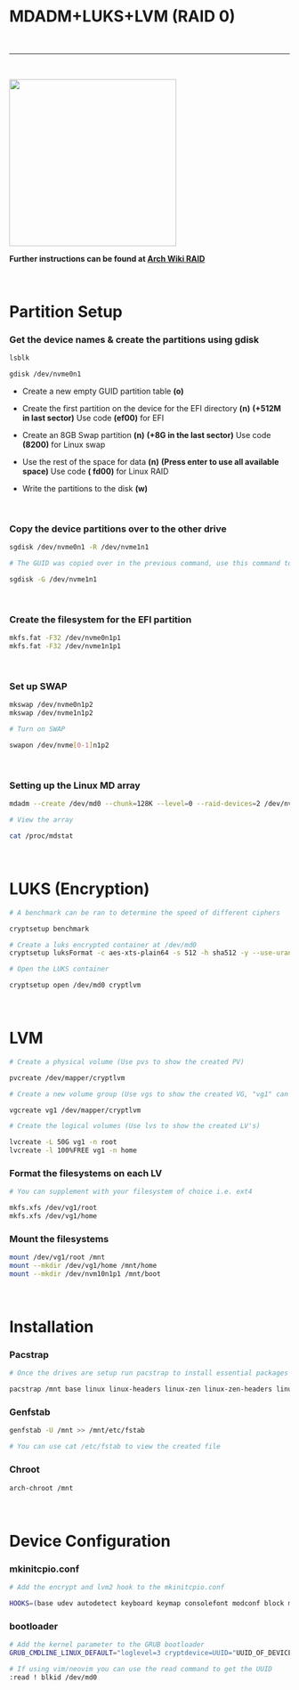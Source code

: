 # **MDADM+LUKS+LVM (RAID 0)**

&nbsp;

<!--### **Create a RAID 0 array from 2 NVME drives** -->
---
&nbsp;  

<img src="https://networkencyclopedia.com/wp-content/uploads/2019/08/raid-0-disk-striping-1024x951.jpg" width="300" height="300">

**Further instructions can be found at [Arch Wiki RAID](https://wiki.archlinux.org/title/RAID#Installation)**

&nbsp;
# **Partition Setup**

### **Get the device names & create the partitions using gdisk**
```bash
lsblk

gdisk /dev/nvme0n1
```
* Create a new empty GUID partition table **(o)**

* Create the first partition on the device for the EFI directory **(n)** **(+512M in last sector)** Use code **(ef00)** for EFI 

*  Create an 8GB Swap partition **(n)** **(+8G in the last sector)** Use code **(8200)** for Linux swap

* Use the rest of the space for data **(n)** **(Press enter to use all available space)** Use code **( fd00)** for Linux RAID

* Write the partitions to the disk **(w)**
 
 &nbsp;

  
 
 ### **Copy the device partitions over to the other drive**
 ```bash
 sgdisk /dev/nvme0n1 -R /dev/nvme1n1

 # The GUID was copied over in the previous command, use this command to create a new unique GUID on one of the drives
 
 sgdisk -G /dev/nvme1n1
 ```
&nbsp;

### **Create the filesystem for the EFI partition**
```bash
mkfs.fat -F32 /dev/nvme0n1p1
mkfs.fat -F32 /dev/nvme1n1p1
```
&nbsp;
### **Set up SWAP**
```bash
mkswap /dev/nvme0n1p2
mkswap /dev/nvme1n1p2

# Turn on SWAP

swapon /dev/nvme[0-1]n1p2
```
&nbsp;

### **Setting up the Linux MD array**
```bash
mdadm --create /dev/md0 --chunk=128K --level=0 --raid-devices=2 /dev/nvme0n1p3 /dev/nvme1n1p3

# View the array

cat /proc/mdstat
```
&nbsp;

# **LUKS (Encryption)**
```bash
# A benchmark can be ran to determine the speed of different ciphers

cryptsetup benchmark

# Create a luks encrypted container at /dev/md0
cryptsetup luksFormat -c aes-xts-plain64 -s 512 -h sha512 -y --use-urandom /dev/md0

# Open the LUKS container

cryptsetup open /dev/md0 cryptlvm
```
&nbsp;

# **LVM**
```bash
# Create a physical volume (Use pvs to show the created PV)

pvcreate /dev/mapper/cryptlvm

# Create a new volume group (Use vgs to show the created VG, "vg1" can be supplemented with any desired name)

vgcreate vg1 /dev/mapper/cryptlvm 

# Create the logical volumes (Use lvs to show the created LV's)

lvcreate -L 50G vg1 -n root
lvcreate -l 100%FREE vg1 -n home
```
### **Format the filesystems on each LV**
```bash
# You can supplement with your filesystem of choice i.e. ext4

mkfs.xfs /dev/vg1/root
mkfs.xfs /dev/vg1/home
```
### **Mount the filesystems**
```bash
mount /dev/vg1/root /mnt
mount --mkdir /dev/vg1/home /mnt/home
mount --mkdir /dev/nvm10n1p1 /mnt/boot
```
&nbsp;

# **Installation** 
### **Pacstrap**
```bash
# Once the drives are setup run pacstrap to install essential packages to the newly mounted system at /mnt

pacstrap /mnt base linux linux-headers linux-zen linux-zen-headers linux-hardened linux-hardened-headers linux-firmware sof-firmware amd-ucode lvm2 mdadm git neovim reflector man-db dosfstools xfsprogs
```
### **Genfstab**
```bash
genfstab -U /mnt >> /mnt/etc/fstab

# You can use cat /etc/fstab to view the created file
```
### **Chroot**
```bash
arch-chroot /mnt
```
&nbsp;

# **Device Configuration**
### **mkinitcpio.conf**
```bash
# Add the encrypt and lvm2 hook to the mkinitcpio.conf

HOOKS=(base udev autodetect keyboard keymap consolefont modconf block mdadm_udev encrypt lvm2 filesystems fsck)
```
### **bootloader**
```bash
# Add the kernel parameter to the GRUB bootloader
GRUB_CMDLINE_LINUX_DEFAULT="loglevel=3 cryptdevice=UUID="UUID_OF_DEVICE:cryptlvm root=/dev/vg1/root

# If using vim/neovim you can use the read command to get the UUID
:read ! blkid /dev/md0
```
